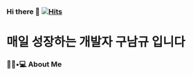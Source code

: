### Hi there 👋  [![Hits](https://hits.seeyoufarm.com/api/count/incr/badge.svg?url=https%3A%2F%2Fgithub.com%2Fnain93&count_bg=%2379C83D&title_bg=%23555555&icon=&icon_color=%23E7E7E7&title=hits&edge_flat=false)](https://hits.seeyoufarm.com)

# 매일 성장하는 개발자 구남규 입니다

<h3> 👨🏻•💻 About Me </h3>
<!--
- 🤔 &nbsp; Exploring new technologies and developing software solutions and quick hacks.

- 🎓 &nbsp; Studying Computer Science and Engineering at IIIT Vadodara and coding stuffs.

- 🌱 &nbsp; Learning about Cloud Tech, Systems Design.

- ✍️ &nbsp; Pursuing Web Development as hobbies/side hustles.
-->
<h3>🛠 Tech Stack</h3>

- 💻 &nbsp; NodeJS | GraphQL | Apollo | Express

- 🌐 &nbsp; ReactJS | TypeScript | Redux | Scss | Styled Components | HTML | CSS | Styled-components | Scss | Bootstrap

- 🛢 &nbsp; PostgreSQL | MySQL | Prisma2 | Sequelize 

- 🔧 &nbsp; Git | Slack | Notion | Discord

<h3>🛠 To Learn</h3>

- 🔧 &nbsp; React Native | Expo | TypeScript

<hr>


<p align="center"><img src="https://github-readme-stats.vercel.app/api/top-langs/?username=nain93&langs_count=10&theme=tokyonight&layout=compact" alt="nain93 :: Top Langs" /></p>
